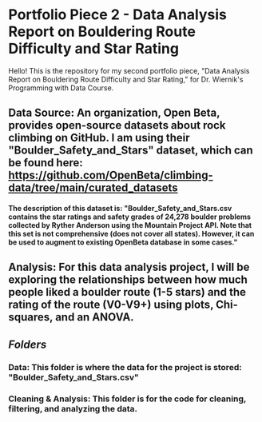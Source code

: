 # Portfolio Piece 2 - Data Analysis Report on Bouldering Route Difficulty and Star Rating

Hello! This is the repository for my second portfolio piece, "Data Analysis Report on Bouldering Route Difficulty and Star Rating," for Dr. Wiernik's Programming with Data Course. 

## Data Source: An organization, Open Beta, provides open-source datasets about rock climbing on GitHub. I am using their "Boulder_Safety_and_Stars" dataset, which can be found here: https://github.com/OpenBeta/climbing-data/tree/main/curated_datasets

  #### The description of this dataset is: "Boulder_Safety_and_Stars.csv contains the star ratings and safety grades of 24,278 boulder problems collected by Ryther     Anderson using the Mountain Project API. Note that this set is not comprehensive (does not cover all states). However, it can be used to augment to existing OpenBeta database in some cases."

## Analysis: For this data analysis project, I will be exploring the relationships between how much people liked a boulder route (1-5 stars) and the rating of the route (V0-V9+) using plots, Chi-squares, and an ANOVA. 

## *Folders*
### Data: This folder is where the data for the project is stored: "Boulder_Safety_and_Stars.csv"
### Cleaning & Analysis: This folder is for the code for cleaning, filtering, and analyzing the data. 
